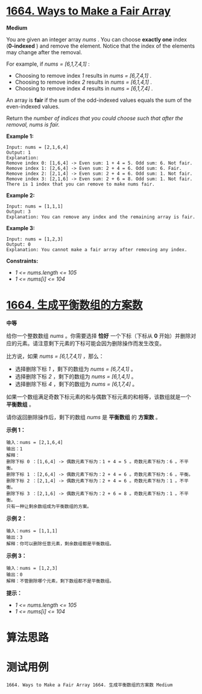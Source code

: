 # [1664. Ways to Make a Fair Array][enTitle]

**Medium**

You are given an integer array  *nums* . You can choose **exactly one**  index (**0-indexed** ) and remove the element. Notice that the index of the elements may change after the removal.

For example, if  *nums = [6,1,7,4,1]* :

- Choosing to remove index  *1*  results in  *nums = [6,7,4,1]* . 
- Choosing to remove index  *2*  results in  *nums = [6,1,4,1]* . 
- Choosing to remove index  *4*  results in  *nums = [6,1,7,4]* .

An array is **fair**  if the sum of the odd-indexed values equals the sum of the even-indexed values.

Return the  *number of indices that you could choose such that after the removal,*  *nums*  *is fair.* 



**Example 1:** 

```
Input: nums = [2,1,6,4]
Output: 1
Explanation:
Remove index 0: [1,6,4] -> Even sum: 1 + 4 = 5. Odd sum: 6. Not fair.
Remove index 1: [2,6,4] -> Even sum: 2 + 4 = 6. Odd sum: 6. Fair.
Remove index 2: [2,1,4] -> Even sum: 2 + 4 = 6. Odd sum: 1. Not fair.
Remove index 3: [2,1,6] -> Even sum: 2 + 6 = 8. Odd sum: 1. Not fair.
There is 1 index that you can remove to make nums fair.

```

**Example 2:** 

```
Input: nums = [1,1,1]
Output: 3
Explanation: You can remove any index and the remaining array is fair.

```

**Example 3:** 

```
Input: nums = [1,2,3]
Output: 0
Explanation: You cannot make a fair array after removing any index.

```



**Constraints:** 

-  *1 <= nums.length <= 105*  
-  *1 <= nums[i] <= 104* 


# [1664. 生成平衡数组的方案数][cnTitle]

**中等**

给你一个整数数组  *nums*  。你需要选择 **恰好**  一个下标（下标从 **0**  开始）并删除对应的元素。请注意剩下元素的下标可能会因为删除操作而发生改变。

比方说，如果  *nums = [6,1,7,4,1]*  ，那么：

- 选择删除下标  *1*  ，剩下的数组为  *nums = [6,7,4,1]*  。 
- 选择删除下标  *2*  ，剩下的数组为  *nums = [6,1,4,1]*  。 
- 选择删除下标  *4*  ，剩下的数组为  *nums = [6,1,7,4]*  。

如果一个数组满足奇数下标元素的和与偶数下标元素的和相等，该数组就是一个 **平衡数组**  。

请你返回删除操作后，剩下的数组 *nums* 是 **平衡数组**  的 **方案数**  。



**示例 1：** 

```
输入：nums = [2,1,6,4]
输出：1
解释：
删除下标 0 ：[1,6,4] -> 偶数元素下标为：1 + 4 = 5 。奇数元素下标为：6 。不平衡。
删除下标 1 ：[2,6,4] -> 偶数元素下标为：2 + 4 = 6 。奇数元素下标为：6 。平衡。
删除下标 2 ：[2,1,4] -> 偶数元素下标为：2 + 4 = 6 。奇数元素下标为：1 。不平衡。
删除下标 3 ：[2,1,6] -> 偶数元素下标为：2 + 6 = 8 。奇数元素下标为：1 。不平衡。
只有一种让剩余数组成为平衡数组的方案。

```

**示例 2：** 

```
输入：nums = [1,1,1]
输出：3
解释：你可以删除任意元素，剩余数组都是平衡数组。

```

**示例 3：** 

```
输入：nums = [1,2,3]
输出：0
解释：不管删除哪个元素，剩下数组都不是平衡数组。

```



**提示：** 

-  *1 <= nums.length <= 105*  
-  *1 <= nums[i] <= 104* 




# 算法思路

# 测试用例
```
1664. Ways to Make a Fair Array 1664. 生成平衡数组的方案数 Medium
```

[enTitle]: https://leetcode.com/problems/ways-to-make-a-fair-array/
[cnTitle]: https://leetcode-cn.com/problems/ways-to-make-a-fair-array/

